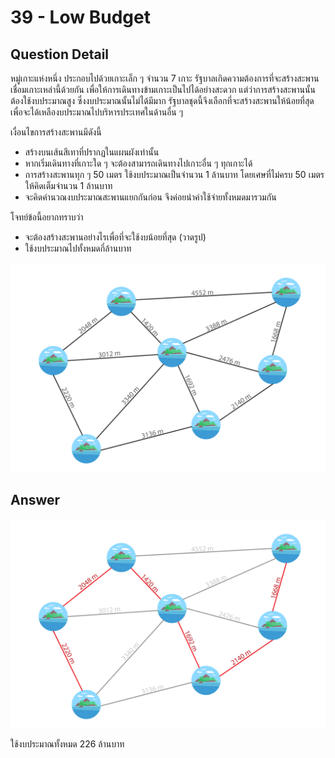 # 39 - Low Budget
## Question Detail
หมู่เกาะแห่งหนึ่ง ประกอบไปด้วยเกาะเล็ก ๆ จำนวน 7 เกาะ รัฐบาลเกิดความต้องการที่จะสร้างสะพานเชื่อมเกาะเหล่านี้ด้วยกัน เพื่อให้การเดินทางข้ามเกาะเป็นไปได้อย่างสะดวก แต่ว่าการสร้างสะพานนั้นต้องใช้งบประมาณสูง ซึ่งงบประมาณนั้นไม่ได้มีมาก รัฐบาลชุดนี้จึงเลือกที่จะสร้างสะพานให้น้อยที่สุด เพื่อจะได้เหลืองบประมาณไปบริหารประเทศในด้านอื่น ๆ

เงื่อนไขการสร้างสะพานมีดังนี้
- สร้างบนเส้นสีเทาที่ปรากฏในแผนผังเท่านั้น
- หากเริ่มเดินทางที่เกาะใด ๆ จะต้องสามารถเดินทางไปเกาะอื่น ๆ ทุกเกาะได้
- การสร้างสะพานทุก ๆ 50 เมตร ใช้งบประมาณเป็นจำนวน 1 ล้านบาท โดยเศษที่ไม่ครบ 50 เมตรให้คิดเต็มจำนวน 1 ล้านบาท
- จะคิดคำนวณงบประมาณสะพานแยกกันก่อน จึงค่อยนำค่าใช้จ่ายทั้งหมดมารวมกัน

โจทย์ข้อนี้อยากทราบว่า
- จะต้องสร้างสะพานอย่างไรเพื่อที่จะใช้งบน้อยที่สุด (วาดรูป)
- ใช้งบประมาณไปทั้งหมดกี่ล้านบาท

![](assets/low_budget.png)

## Answer
![](assets/low_budget_solution.png)

ใช้งบประมาณทั้งหมด 226 ล้านบาท
